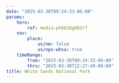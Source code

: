 ```yaml
---
date: "2025-03-30T09:24:33-06:00"
params:
    hero:
        ref: media-ph6b18g683r7
    nav:
        place:
            us/nm: false
            us/nps-whsa: true
    timeRange:
        from: "2025-03-30T09:24:33-06:00"
        thru: "2025-03-30T12:27:49-06:00"
title: White Sands National Park
---
```

